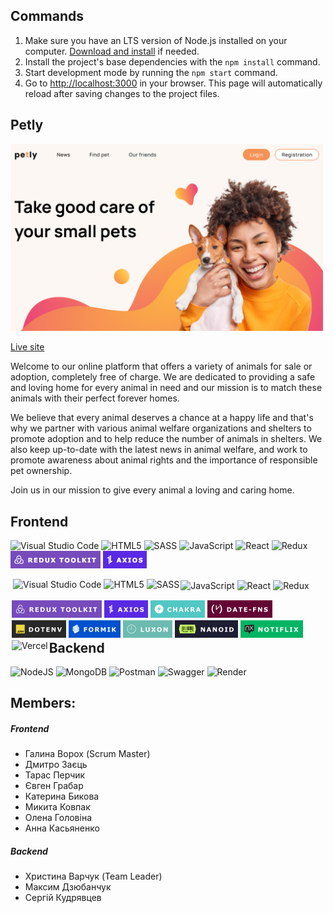 ## Commands

1. Make sure you have an LTS version of Node.js installed on your computer.
   [Download and install](https://nodejs.org/en/) if needed.
2. Install the project's base dependencies with the `npm install` command.
3. Start development mode by running the `npm start` command.
4. Go to [http://localhost:3000](http://localhost:3000) in your browser. This
   page will automatically reload after saving changes to the project files.

## Petly

<!-- [![Homepage](/Home.jpg "Petly")](https://team-project-pet-support.vercel.app/) -->
<img src="/Home.jpg" width="500"  />

[Live site](https://team-project-pet-support.vercel.app/)

Welcome to our online platform that offers a variety of animals for sale or adoption, completely free of charge. We are dedicated to providing a safe and loving home for every animal in need and our mission is to match these animals with their perfect forever homes.

We believe that every animal deserves a chance at a happy life and that's why we partner with various animal welfare organizations and shelters to promote adoption and to help reduce the number of animals in shelters. We also keep up-to-date with the latest news in animal welfare, and work to promote awareness about animal rights and the importance of responsible pet ownership.

Join us in our mission to give every animal a loving and caring home.

<!-- ### Languages and Tools: -->

<!-- <img align="left" alt="Visual Studio Code" width="26px" src="https://cdn.jsdelivr.net/gh/devicons/devicon/icons/vscode/vscode-original.svg" style="padding-right:10px;" />
<img align="left" alt="HTML5" width="26px" src="https://cdn.jsdelivr.net/gh/devicons/devicon/icons/html5/html5-original.svg" style="padding-right:10px;" />
<img align="left" alt="CSS3" width="26px" src="https://cdn.jsdelivr.net/gh/devicons/devicon/icons/css3/css3-original.svg" style="padding-right:10px;" />
<img align="left" alt="Sass" width="26px" src="https://cdn.jsdelivr.net/gh/devicons/devicon/icons/sass/sass-original.svg" style="padding-right:10px;" />
<img align="left" alt="JavaScript" width="26px" src="https://cdn.jsdelivr.net/gh/devicons/devicon/icons/javascript/javascript-original.svg" style="padding-right:10px;" />
<img align="left" alt="React" width="26px" src="https://cdn.jsdelivr.net/gh/devicons/devicon/icons/react/react-original.svg" style="padding-right:10px;" />
<img align="left" alt="Node.js" width="26px" src="https://cdn.jsdelivr.net/gh/devicons/devicon/icons/nodejs/nodejs-original.svg" style="padding-right:10px;" />
<img align="left" alt="MongoDB" width="26px" src="https://cdn.jsdelivr.net/gh/devicons/devicon/icons/mongodb/mongodb-original.svg" style="padding-right:10px;" />
<img align="left" alt="Git" width="26px" src="https://cdn.jsdelivr.net/gh/devicons/devicon/icons/git/git-original.svg" style="padding-right:10px;" />
<img align="left" alt="GitHub" width="26px" src="https://user-images.githubusercontent.com/3369400/139447912-e0f43f33-6d9f-45f8-be46-2df5bbc91289.png#gh-dark-mode-only" style="padding-right:10px;" />
<img align="left" alt="GitHub" width="26px" src="https://user-images.githubusercontent.com/3369400/139448065-39a229ba-4b06-434b-bc67-616e2ed80c8f.png#gh-light-mode-only" style="padding-right:10px;" /> -->

<!-- ![Logo](https://user-images.githubusercontent.com/3369400/139447912-e0f43f33-6d9f-45f8-be46-2df5bbc91289.png#gh-dark-mode-only)
![Logo](https://user-images.githubusercontent.com/3369400/139448065-39a229ba-4b06-434b-bc67-616e2ed80c8f.png#gh-light-mode-only) -->

## Frontend

![Visual Studio Code](https://img.shields.io/badge/Visual%20Studio%20Code-0078d7.svg?style=for-the-badge&logo=visual-studio-code&logoColor=white) ![HTML5](https://img.shields.io/badge/html5-%23E34F26.svg?style=for-the-badge&logo=html5&logoColor=white) ![SASS](https://img.shields.io/badge/SASS-hotpink.svg?style=for-the-badge&logo=SASS&logoColor=white) ![JavaScript](https://img.shields.io/badge/javascript-%23323330.svg?style=for-the-badge&logo=javascript&logoColor=%23F7DF1E) ![React](https://img.shields.io/badge/react-%2320232a.svg?style=for-the-badge&logo=react&logoColor=%2361DAFB) ![Redux](https://img.shields.io/badge/redux-%23593d88.svg?style=for-the-badge&logo=redux&logoColor=white) ![Redux toolkit](./1x/logo_redux_toolkit.png) ![Redux toolkit](./1x/logo_axios.png)

<img align="left" alt="Visual Studio Code" height="28px" src="https://img.shields.io/badge/Visual%20Studio%20Code-0078d7.svg?style=for-the-badge&logo=visual-studio-code&logoColor=white" style="padding-left: 4px; padding-bottom: 4px;" /> 
<img align="left" alt="HTML5" height="28px" src="https://img.shields.io/badge/html5-%23E34F26.svg?style=for-the-badge&logo=html5&logoColor=white" style="padding-left: 4px;" /> 
<img align="left" alt="SASS" height="28px" src="https://img.shields.io/badge/SASS-hotpink.svg?style=for-the-badge&logo=SASS&logoColor=white" style="padding-left: 4px;" /> 
<img align="left" alt="JavaScript" height="28px" src="https://img.shields.io/badge/javascript-%23323330.svg?style=for-the-badge&logo=javascript&logoColor=%23F7DF1E" style="padding: 2px;" /> 
<img align="left" alt="React" height="28px" src="https://img.shields.io/badge/react-%2320232a.svg?style=for-the-badge&logo=react&logoColor=%2361DAFB" style="padding: 2px;" /> 
<img align="left" alt="Redux" height="28px" src="https://img.shields.io/badge/redux-%23593d88.svg?style=for-the-badge&logo=redux&logoColor=white" style="padding: 2px;" /> 
<img align="left" alt="Redux toolkit" height="28px" src="./logo_redux_toolkit.svg" style="padding: 2px;" /> 
<img align="left" alt="Axios" height="28px" src="./logo_axios.svg" style="padding: 2px;" /> 
<img align="left" alt="Chakra" height="28px" src="./logo_chakra.svg" style="padding: 2px;" /> 
<img align="left" alt="date-fns" height="28px" src="./logo_date-fns.svg" style="padding:2px;" /> 
<img align="left" alt="dotenv" height="28px" src="./logo_dotenv.svg" style="padding: 2px;" /> 
<img align="left" alt="formik" height="28px" src="./logo_formik.svg" style="padding: 2px;" /> 
<img align="left" alt="luxon" height="28px" src="./logo_luxon.svg" style="padding: 2px;" /> 
<img align="left" alt="nanoid" height="28px" src="./logo_nanoid.svg" style="padding: 2px;" /> 
<img align="left" alt="notiflix" height="28px" src="./logo_notiflix.svg" style="padding: 2px;" /> 
<img align="left" alt="Vercel" height="28px" src="https://img.shields.io/badge/vercel-%23000000.svg?style=for-the-badge&logo=vercel&logoColor=white" style="padding: 2px;" />

</br>
</br>
</br>
</br>

<!-- - react-icons (нужно удалить, не используется)
- svgo (возможно нужно удалить, не используется) -->

## Backend

![NodeJS](https://img.shields.io/badge/node.js-6DA55F?style=for-the-badge&logo=node.js&logoColor=white) ![MongoDB](https://img.shields.io/badge/MongoDB-%234ea94b.svg?style=for-the-badge&logo=mongodb&logoColor=white) ![Postman](https://img.shields.io/badge/Postman-FF6C37?style=for-the-badge&logo=postman&logoColor=white) ![Swagger](https://img.shields.io/badge/-Swagger-%23Clojure?style=for-the-badge&logo=swagger&logoColor=white) ![Render](https://img.shields.io/badge/Render-%46E3B7.svg?style=for-the-badge&logo=render&logoColor=white)

<!-- ![Git](https://img.shields.io/badge/git-%23F05033.svg?style=for-the-badge&logo=git&logoColor=white) ![GitHub](https://img.shields.io/badge/github-%23121011.svg?style=for-the-badge&logo=github&logoColor=white) -->

## Members:

##### Frontend

- Галина Ворох (Scrum Master)
- Дмитро Заєць
- Тарас Перчик
- Євген Грабар
- Катерина Бикова
- Микита Ковпак
- Олена Головіна
- Анна Касьяненко

##### Backend

- Христина Варчук (Team Leader)
- Максим Дзюбанчук
- Сергій Кудрявцев

